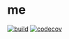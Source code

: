 # me

[![build](https://github.com/richardrobinson0924/me/actions/workflows/go.yml/badge.svg)](https://github.com/richardrobinson0924/me/actions/workflows/go.yml)
[![codecov](https://codecov.io/gh/richardrobinson0924/me/branch/master/graph/badge.svg?token=ULA0FTIXE0)](https://codecov.io/gh/richardrobinson0924/me)
